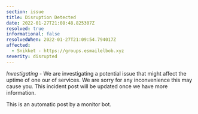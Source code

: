 ```yaml
---
section: issue
title: Disruption Detected
date: 2022-01-27T21:08:48.825307Z
resolved: true
informational: false
resolvedWhen: 2022-01-27T21:09:54.794017Z
affected:
  - Snikket - https://groups.esmailelbob.xyz
severity: disrupted
---
```

*Investigating* - We are investigating a potential issue that might affect the uptime of one our of services. We are sorry for any inconvenience this may cause you. This incident post will be updated once we have more information.

This is an automatic post by a monitor bot.
        